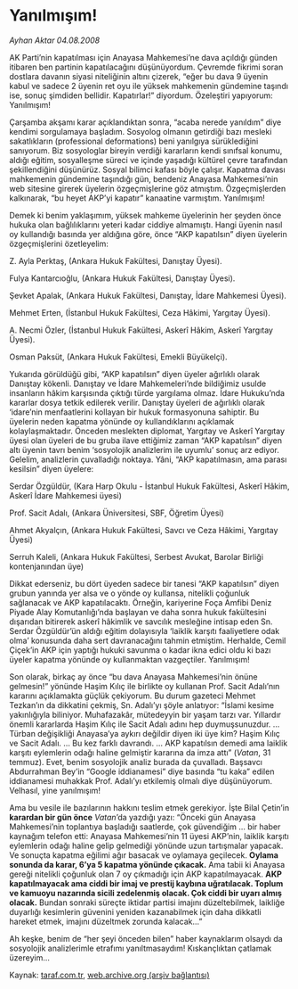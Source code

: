 # Yanılmışım!

*Ayhan Aktar 04.08.2008*

<div class="yazi">
<p>AK Parti’nin kapatılması için Anayasa Mahkemesi’ne dava açıldığı günden itibaren ben partinin kapatılacağını düşünüyordum. Çevremde fikrimi soran dostlara davanın siyasi niteliğinin altını çizerek, “eğer bu dava 9 üyenin kabul ve sadece 2 üyenin ret oyu ile yüksek mahkemenin gündemine taşındı ise, sonuç şimdiden bellidir. Kapatırlar!” diyordum. Özeleştiri yapıyorum: Yanılmışım!</p>
<p>Çarşamba akşamı karar açıklandıktan sonra, “acaba nerede yanıldım” diye kendimi sorgulamaya başladım. Sosyolog olmanın getirdiği bazı mesleki sakatlıkların (professional deformations) beni yanılgıya sürüklediğini sanıyorum. Biz sosyologlar bireyin verdiği kararların kendi sınıfsal konumu, aldığı eğitim, sosyalleşme süreci ve içinde yaşadığı kültürel çevre tarafından şekillendiğini düşünürüz. Sosyal bilimci kafası böyle çalışır. Kapatma davası mahkemenin gündemine taşındığı gün, bendeniz Anayasa Mahkemesi’nin web sitesine girerek üyelerin özgeçmişlerine göz atmıştım. Özgeçmişlerden kalkınarak, “bu heyet AKP’yi kapatır” kanaatine varmıştım. Yanılmışım!</p>
<p>Demek ki benim yaklaşımım, yüksek mahkeme üyelerinin her şeyden önce hukuka olan bağlılıklarını yeteri kadar ciddiye almamıştı. Hangi üyenin nasıl oy kullandığı basında yer aldığına göre, önce “AKP kapatılsın” diyen üyelerin özgeçmişlerini özetleyelim: </p>
<p>Z. Ayla Perktaş, (Ankara Hukuk Fakültesi, Danıştay Üyesi).</p>
<p>Fulya Kantarcıoğlu, (Ankara Hukuk Fakültesi, Danıştay Üyesi).</p>
<p>Şevket Apalak, (Ankara Hukuk Fakültesi, Danıştay, İdare Mahkemesi Üyesi).</p>
<p>Mehmet Erten, (İstanbul Hukuk Fakültesi, Ceza Hâkimi, Yargıtay Üyesi).</p>
<p>A. Necmi Özler, (İstanbul Hukuk Fakültesi, Askerî Hâkim, Askerî Yargıtay Üyesi).</p>
<p>Osman Paksüt, (Ankara Hukuk Fakültesi, Emekli Büyükelçi).</p>
<p>Yukarıda görüldüğü gibi, “AKP kapatılsın” diyen üyeler ağırlıklı olarak Danıştay kökenli. Danıştay ve İdare Mahkemeleri’nde bildiğimiz usulde insanların hâkim karşısında çıktığı türde yargılama olmaz. İdare Hukuku’nda kararlar dosya tetkik edilerek verilir. Danıştay üyeleri de ağırlıklı olarak ‘idare’nin menfaatlerini kollayan bir hukuk formasyonuna sahiptir. Bu üyelerin neden kapatma yönünde oy kullandıklarını açıklamak kolaylaşmaktadır. Önceden meslekten diplomat, Yargıtay ve Askerî Yargıtay üyesi olan üyeleri de bu gruba ilave ettiğimiz zaman “AKP kapatılsın” diyen altı üyenin tavrı benim ‘sosyolojik analizlerim ile uyumlu’ sonuç arz ediyor. Gelelim, analizlerin çuvalladığı noktaya. Yâni, “AKP kapatılmasın, ama parası kesilsin” diyen üyelere:</p>
<p>Serdar Özgüldür, (Kara Harp Okulu - İstanbul Hukuk Fakültesi, Askerî Hâkim, Askerî İdare Mahkemesi üyesi)</p>
<p>Prof. Sacit Adalı, (Ankara Üniversitesi, SBF, Öğretim Üyesi)</p>
<p>Ahmet Akyalçın, (Ankara Hukuk Fakültesi, Savcı ve Ceza Hâkimi, Yargıtay Üyesi)</p>
<p>Serruh Kaleli, (Ankara Hukuk Fakültesi, Serbest Avukat, Barolar Birliği kontenjanından üye)</p>
<p>Dikkat ederseniz, bu dört üyeden sadece bir tanesi “AKP kapatılsın” diyen grubun yanında yer alsa ve o yönde oy kullansa, nitelikli çoğunluk sağlanacak ve AKP kapatılacaktı. Örneğin, kariyerine Foça Amfibi Deniz Piyade Alay Komutanlığı’nda başlayan ve daha sonra hukuk fakültesini dışarıdan bitirerek askerî hâkimlik ve savcılık mesleğine intisap eden Sn. Serdar Özgüldür’ün aldığı eğitim dolayısıyla ‘laiklik karşıtı faaliyetlere odak olma’ konusunda daha sert davranacağını tahmin etmiştim. Herhalde, Cemil Çiçek’in AKP için yaptığı hukuki savunma o kadar ikna edici oldu ki bazı üyeler kapatma yönünde oy kullanmaktan vazgeçtiler. Yanılmışım!</p>
<p>Son olarak, birkaç ay önce “bu dava Anayasa Mahkemesi’nin önüne gelmesin!” yönünde Haşim Kılıç ile birlikte oy kullanan Prof. Sacit Adalı’nın kararını açıklamakta güçlük çekiyorum. Bu durum gazeteci Mehmet Tezkan’ın da dikkatini çekmiş, Sn. Adalı’yı şöyle anlatıyor: “İslami kesime yakınlığıyla biliniyor. Muhafazakâr, mütedeyyin bir yaşam tarzı var. Yıllardır önemli kararlarda Haşim Kılıç ile Sacit Adalı adını hep duymuşsunuzdur. ... Türban değişikliği Anayasa’ya aykırı değildir diyen iki üye kim? Haşim Kılıç ve Sacit Adalı. … Bu kez farklı davrandı. … AKP kapatılsın demedi ama laiklik karşıtı eylemlerin odağı haline gelmiştir kararına da imza attı” (<i>Vatan</i>, 31 temmuz). Evet, benim sosyolojik analiz burada da çuvalladı. Başsavcı Abdurrahman Bey’in “Google iddianamesi” diye basında “tu kaka” edilen iddianamesi muhakkak Prof. Adalı’yı etkilemiş olmalı diye düşünüyorum. Velhasıl, yine yanılmışım!</p>
<p>Ama bu vesile ile bazılarının hakkını teslim etmek gerekiyor. İşte Bilal Çetin’in <b>karardan bir gün önce</b> <i>Vatan</i>’da yazdığı yazı: “Önceki gün Anayasa Mahkemesi’nin toplantıya başladığı saatlerde, çok güvendiğim ... bir haber kaynağım telefon etti: Anayasa Mahkemesi’nin 11 üyesi AKP’nin, laiklik karşıtı eylemlerin odağı haline gelip gelmediği yönünde uzun tartışmalar yapacak. Ve sonuçta kapatma eğilimi ağır basacak ve oylamaya geçilecek. <b>Oylama sonunda da karar, 6’ya 5 kapatma yönünde çıkacak.</b> Ama tabii ki Anayasa gereği nitelikli çoğunluk olan 7 oy çıkmadığı için AKP kapatılmayacak. <b>AKP kapatılmayacak ama ciddi bir imaj ve prestij kaybına uğratılacak. Toplum ve kamuoyu nazarında sicili zedelenmiş olacak. Çok ciddi bir uyarı almış olacak.</b> Bundan sonraki süreçte iktidar partisi imajını düzeltebilmek, laikliğe duyarlığı kesimlerin güvenini yeniden kazanabilmek için daha dikkatli hareket etmek, imajını düzeltmek zorunda kalacak...”</p>
<p>Ah keşke, benim de “her şeyi önceden bilen” haber kaynaklarım olsaydı da sosyolojik analizlerimle etrafımı yanıltmasaydım! Kıskançlıktan çatlamak üzereyim...</p>
<p></p></div>

Kaynak: [taraf.com.tr](http://www.taraf.com.tr:80/ayhan-aktar/makale-yanilmisim.htm), [web.archive.org (arşiv bağlantısı)](http://web.archive.org/web/20101010072243/http://www.taraf.com.tr:80/ayhan-aktar/makale-yanilmisim.htm)
